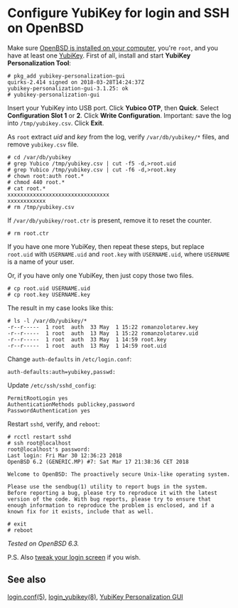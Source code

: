 # Configure YubiKey for login and SSH on OpenBSD

Make sure [OpenBSD is installed on your computer](/openbsd/install.html),
you're `root`, and you have at least one
[YubiKey](https://www.yubico.com/store/). First of all, install and start
**YubiKey Personalization Tool**:

    # pkg_add yubikey-personalization-gui
    quirks-2.414 signed on 2018-03-28T14:24:37Z
    yubikey-personalization-gui-3.1.25: ok
    # yubikey-personalization-gui

Insert your YubiKey into USB port. Click **Yubico OTP**, then **Quick**.
Select **Configuration Slot 1** or **2**. Click **Write Configuration**.
Important: save the log into `/tmp/yubikey.csv`. Click **Exit**.

As `root` extract _uid_ and _key_ from the log, verify `/var/db/yubikey/*`
files, and remove `yubikey.csv` file.

    # cd /var/db/yubikey
    # grep Yubico /tmp/yubikey.csv | cut -f5 -d,>root.uid
    # grep Yubico /tmp/yubikey.csv | cut -f6 -d,>root.key
    # chown root:auth root.*
    # chmod 440 root.*
    # cat root.*
    xxxxxxxxxxxxxxxxxxxxxxxxxxxxxxxx
    xxxxxxxxxxxx
    # rm /tmp/yubikey.csv

If `/var/db/yubikey/root.ctr` is present, remove it to reset the counter.

    # rm root.ctr

If you have one more YubiKey, then repeat these steps, but replace
`root.uid` with `USERNAME.uid` and `root.key` with `USERNAME.uid`, where
`USERNAME` is a name of your user.

Or, if you have only one YubiKey, then just copy those two files.

    # cp root.uid USERNAME.uid
    # cp root.key USERNAME.key

The result in my case looks like this:

    # ls -l /var/db/yubikey/*
    -r--r-----  1 root  auth  33 May  1 15:22 romanzolotarev.key
    -r--r-----  1 root  auth  13 May  1 15:22 romanzolotarev.uid
    -r--r-----  1 root  auth  33 May  1 14:59 root.key
    -r--r-----  1 root  auth  13 May  1 14:59 root.uid

Change `auth-defaults` in `/etc/login.conf`:

    auth-defaults:auth=yubikey,passwd:

Update `/etc/ssh/sshd_config`:

    PermitRootLogin yes
    AuthenticationMethods publickey,password
    PasswordAuthentication yes

Restart `sshd`, verify, and `reboot`:

    # rcctl restart sshd
    # ssh root@localhost
    root@localhost's password:
    Last login: Fri Mar 30 12:36:23 2018
    OpenBSD 6.2 (GENERIC.MP) #7: Sat Mar 17 21:38:36 CET 2018

    Welcome to OpenBSD: The proactively secure Unix-like operating system.

    Please use the sendbug(1) utility to report bugs in the system.
    Before reporting a bug, please try to reproduce it with the latest
    version of the code. With bug reports, please try to ensure that
    enough information to reproduce the problem is enclosed, and if a
    known fix for it exists, include that as well.

    # exit
    # reboot

_Tested on OpenBSD 6.3._

P.S. Also [tweak your login screen](/openbsd/login.html) if you wish.

## See also

[login.conf(5)](http://man.openbsd.com/login.conf.5),
[login_yubikey(8)](http://man.openbsd.com/login_yubikey.8),
[YubiKey Personalization GUI](https://github.com/Yubico/yubikey-personalization-gui)
